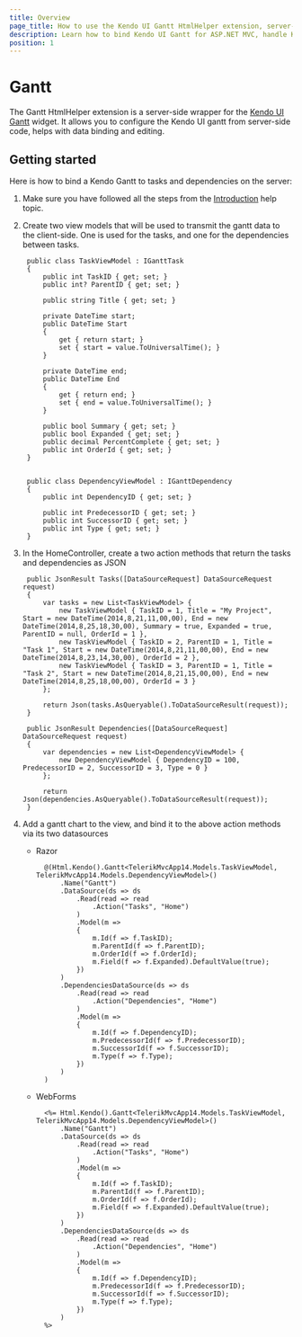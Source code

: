 ```yaml
---
title: Overview
page_title: How to use the Kendo UI Gantt HtmlHelper extension, server-side ASP.NET MVC wrapper for Kendo UI Gantt widget
description: Learn how to bind Kendo UI Gantt for ASP.NET MVC, handle Kendo UI Gantt Events, access an existing gantt with the Gantt HtmlHelper extension documentation.
position: 1
---
```


# Gantt

The Gantt HtmlHelper extension is a server-side wrapper for the [Kendo UI Gantt](/api/web/gantt) widget. It allows you to configure the Kendo UI gantt from server-side code, helps with data binding and editing.

## Getting started

Here is how to bind a Kendo Gantt to tasks and dependencies on the server:

1.  Make sure you have followed all the steps from the [Introduction](/using-kendo-with/aspnet-mvc/introduction) help topic.

1. Create two view models that will be used to transmit the gantt data to the client-side. One is used for the tasks, and one for the dependencies between tasks.

        public class TaskViewModel : IGanttTask
        {
            public int TaskID { get; set; }
            public int? ParentID { get; set; }

            public string Title { get; set; }

            private DateTime start;
            public DateTime Start
            {
                get { return start; }
                set { start = value.ToUniversalTime(); }
            }

            private DateTime end;
            public DateTime End
            {
                get { return end; }
                set { end = value.ToUniversalTime(); }
            }

            public bool Summary { get; set; }
            public bool Expanded { get; set; }
            public decimal PercentComplete { get; set; }
            public int OrderId { get; set; }
        }


        public class DependencyViewModel : IGanttDependency
        {
            public int DependencyID { get; set; }

            public int PredecessorID { get; set; }
            public int SuccessorID { get; set; }
            public int Type { get; set; }
        }

1. In the HomeController, create a two action methods that return the tasks and dependencies as JSON

        public JsonResult Tasks([DataSourceRequest] DataSourceRequest request)
        {
            var tasks = new List<TaskViewModel> {
                new TaskViewModel { TaskID = 1, Title = "My Project", Start = new DateTime(2014,8,21,11,00,00), End = new DateTime(2014,8,25,18,30,00), Summary = true, Expanded = true, ParentID = null, OrderId = 1 },
                new TaskViewModel { TaskID = 2, ParentID = 1, Title = "Task 1", Start = new DateTime(2014,8,21,11,00,00), End = new DateTime(2014,8,23,14,30,00), OrderId = 2 },
                new TaskViewModel { TaskID = 3, ParentID = 1, Title = "Task 2", Start = new DateTime(2014,8,21,15,00,00), End = new DateTime(2014,8,25,18,00,00), OrderId = 3 }
            };

            return Json(tasks.AsQueryable().ToDataSourceResult(request));
        }

        public JsonResult Dependencies([DataSourceRequest] DataSourceRequest request)
        {
            var dependencies = new List<DependencyViewModel> {
                new DependencyViewModel { DependencyID = 100, PredecessorID = 2, SuccessorID = 3, Type = 0 }
            };

            return Json(dependencies.AsQueryable().ToDataSourceResult(request));
        }

1. Add a gantt chart to the view, and bind it to the above action methods via its two datasources
    - Razor

            @(Html.Kendo().Gantt<TelerikMvcApp14.Models.TaskViewModel, TelerikMvcApp14.Models.DependencyViewModel>()
                .Name("Gantt")
                .DataSource(ds => ds
                    .Read(read => read
                        .Action("Tasks", "Home")
                    )
                    .Model(m =>
                    {
                        m.Id(f => f.TaskID);
                        m.ParentId(f => f.ParentID);
                        m.OrderId(f => f.OrderId);
                        m.Field(f => f.Expanded).DefaultValue(true);
                    })
                )
                .DependenciesDataSource(ds => ds
                    .Read(read => read
                        .Action("Dependencies", "Home")
                    )
                    .Model(m =>
                    {
                        m.Id(f => f.DependencyID);
                        m.PredecessorId(f => f.PredecessorID);
                        m.SuccessorId(f => f.SuccessorID);
                        m.Type(f => f.Type);
                    })
                )
            )

    - WebForms

            <%= Html.Kendo().Gantt<TelerikMvcApp14.Models.TaskViewModel, TelerikMvcApp14.Models.DependencyViewModel>()
                .Name("Gantt")
                .DataSource(ds => ds
                    .Read(read => read
                        .Action("Tasks", "Home")
                    )
                    .Model(m =>
                    {
                        m.Id(f => f.TaskID);
                        m.ParentId(f => f.ParentID);
                        m.OrderId(f => f.OrderId);
                        m.Field(f => f.Expanded).DefaultValue(true);
                    })
                )
                .DependenciesDataSource(ds => ds
                    .Read(read => read
                        .Action("Dependencies", "Home")
                    )
                    .Model(m =>
                    {
                        m.Id(f => f.DependencyID);
                        m.PredecessorId(f => f.PredecessorID);
                        m.SuccessorId(f => f.SuccessorID);
                        m.Type(f => f.Type);
                    })
                )
            %>
